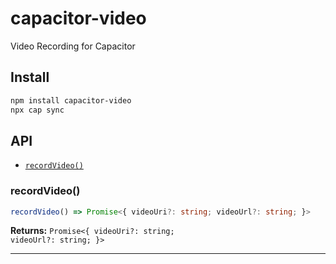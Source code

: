 # capacitor-video

Video Recording for Capacitor

## Install

```bash
npm install capacitor-video
npx cap sync
```

## API

<docgen-index>

* [`recordVideo()`](#recordvideo)

</docgen-index>

<docgen-api>
<!--Update the source file JSDoc comments and rerun docgen to update the docs below-->

### recordVideo()

```typescript
recordVideo() => Promise<{ videoUri?: string; videoUrl?: string; }>
```

**Returns:** <code>Promise&lt;{ videoUri?: string; videoUrl?: string; }&gt;</code>

--------------------

</docgen-api>
